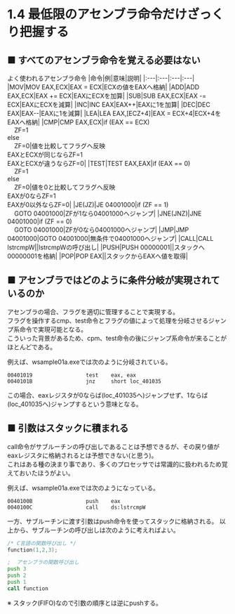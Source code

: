 # 1.4 最低限のアセンブラ命令だけざっくり把握する
## ■ すべてのアセンブラ命令を覚える必要はない
よく使われるアセンブラ命令
|命令|例|意味|説明|
|:---|:---|:---|:---|
|MOV|MOV EAX,ECX|EAX = ECX|ECXの値をEAXへ格納|
|ADD|ADD EAX,ECX|EAX += ECX|EAXにECXを加算|
|SUB|SUB EAX,ECX|EAX -= ECX|EAXにECXを減算|
|INC|INC EAX|EAX++|EAXに1を加算|
|DEC|DEC EAX|EAX--|EAXに1を減算|
|LEA|LEA EAX,[ECZ+4]|EAX = ECX+4|ECX+4をEAXへ格納|
|CMP|CMP EAX,ECX|if&nbsp;(EAX == ECX)</br>&nbsp;&nbsp;&nbsp;&nbsp;ZF=1</br>else</br>&nbsp;&nbsp;&nbsp;&nbsp;ZF=0|値を比較してフラグへ反映</br>EAXとECXが同じならZF=1</br>EAXとECXが違うならZF=0|
|TEST|TEST EAX,EAX|if&nbsp;(EAX == 0)</br>&nbsp;&nbsp;&nbsp;&nbsp;ZF=1</br>else</br>&nbsp;&nbsp;&nbsp;&nbsp;ZF=0|値を0と比較してフラグへ反映</br>EAXが0ならZF=1</br>EAXが0以外ならZF=0|
|JE(JZ)|JE 04001000|if&nbsp;(ZF == 1)</br>&nbsp;&nbsp;&nbsp;&nbsp;GOTO 04001000|ZFが1なら04001000へジャンプ|
|JNE(JNZ)|JNE 04001000|if&nbsp;(ZF == 0)</br>&nbsp;&nbsp;&nbsp;&nbsp;GOTO 04001000|ZFが0なら04001000へジャンプ|
|JMP|JMP 04001000|GOTO 04001000|無条件で04001000へジャンプ|
|CALL|CALL lstrcmpW||lstrcmpWの呼び出し|
|PUSH|PUSH 00000001||スタックへ00000001を格納|
|POP|POP EAX||スタックからEAXへ値を取得|

## ■ アセンブラではどのように条件分岐が実現されているのか
アセンブラの場合、フラグを適切に管理することで実現する。  
フラグを操作するcmp、test命令とフラグの値によって処理を分岐させるジャンプ系命令で実現可能となる。  
こういった背景があるため、cpm、test命令の後にジャンプ系命令が来ることがほとんどである。  
  
例えば、wsample01a.exeでは次のように分岐されている。
```
00401019                 test    eax, eax
0040101B                 jnz     short loc_401035
```
この場合、eaxレジスタが0ならば(loc_401035へ)ジャンプせず、1ならば(loc_401035へ)ジャンプするという意味となる。

## ■ 引数はスタックに積まれる
call命令がサブルーチンの呼び出しであることは予想できるが、その戻り値がeaxレジスタに格納されるとは予想できない(と思う)。  
これはある種の決まり事であり、多くのプロセッサでは常識的に扱われるため覚えておいたほうがよい。  
  
例えば、wsample01a.exeでは次のようになっている。
```
0040100B                 push    eax
0040100C                 call    ds:lstrcmpW
```
一方、サブルーチンに渡す引数はpush命令を使ってスタックに格納される。
以上から、サブルーチンの呼び出しは次のように考えればよい。  
```c
/* C言語の関数呼び出し */
function(1,2,3);
```
```asm
;  アセンブラの関数呼び出し
push 3
push 2
push 1
call function
```
※ スタック(FIFO)なので引数の順序とは逆にpushする。
